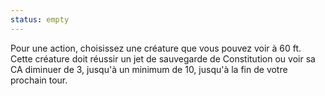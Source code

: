 ```yaml
---
status: empty
---
```

Pour une action, choisissez une créature que vous pouvez voir à 60 ft. Cette créature doit réussir un jet de sauvegarde de Constitution ou voir sa CA diminuer de 3, jusqu'à un minimum de 10, jusqu'à la fin de votre prochain tour.
